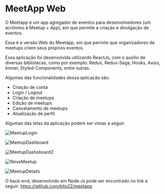 # MeetApp Web

O Meetapp é um app agregador de eventos para desenvolvedores (um acrônimo à Meetup + App), em que permite a criação e divulgação de eventos.

Essa é a versão Web do Meetapp, em que permite que organizadores de meetups criem seus próprios eventos.

Essa aplicação foi desenvolvida utilizando ReactJs, com o auxílio de diversas bibliotecas, como por exemplo: Redux, Redux-Saga, Hooks, Axios, Immer, Styled-Components, entre outras.

Algumas das funcionalidades dessa aplicação são:

- Criação de conta
- Login / Logout
- Criação de meetups
- Edição de meetups
- Cancelamento de meetups
- Atualização de perfil

Algumas das telas da aplicação podem ser vistas a seguir:

![MeetupLogin](https://user-images.githubusercontent.com/37809644/67298076-a9cbc200-f4e2-11e9-89e1-15436bee860e.png)

![MeetupDashboard](https://user-images.githubusercontent.com/37809644/67298101-b2bc9380-f4e2-11e9-896e-86e8c4a6202b.png)

![MeetupDashoboard2](https://user-images.githubusercontent.com/37809644/67298118-b819de00-f4e2-11e9-9c46-f5ac15a63bf9.png)

![NovoMeetup](https://user-images.githubusercontent.com/37809644/67298141-be0fbf00-f4e2-11e9-82a4-8be669712529.png)

![MeetupDetails](https://user-images.githubusercontent.com/37809644/67298161-c536cd00-f4e2-11e9-9f97-ca9791b48670.png)

O back-end, desenvolvido em Node.Js pode ser encontrado no link a seguir:
https://github.com/kito22/meetapp

